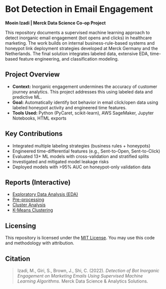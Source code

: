 # Bot Detection in Email Engagement  
**Moein Izadi | Merck Data Science Co-op Project**

This repository documents a supervised machine learning approach to detect inorganic email engagement (bot opens and clicks) in healthcare marketing. The work builds on internal business-rule-based systems and honeypot link deployment strategies developed at Merck Germany and the Netherlands. The final solution integrates labeled data, extensive EDA, time-based feature engineering, and classification modeling.

## Project Overview

- **Context:** Inorganic engagement undermines the accuracy of customer journey analytics. This project addresses this using labeled data and predictive ML.
- **Goal:** Automatically identify bot behavior in email click/open data using labeled honeypot activity and engineered time features.
- **Tools Used:** Python (PyCaret, scikit-learn), AWS SageMaker, Jupyter Notebooks, HTML exports

## Key Contributions

- Integrated multiple labeling strategies (business rules + honeypots)
- Engineered time-differential features (e.g., Sent-to-Open, Sent-to-Click)
- Evaluated 13+ ML models with cross-validation and stratified splits
- Investigated and mitigated model leakage risks
- Deployed models with >95% AUC on honeypot-only validation data

## Reports (Interactive)

- [Exploratory Data Analysis (EDA)](./Bot%20Detection%20EDA%20(2).html)
- [Pre-processing](./Pre-processing.html)
- [Cluster Analysis](./Cluster%20analysis.html)
- [K-Means Clustering](./K-Means_Clustering.html)

## Licensing

This repository is licensed under the [MIT License](./LICENSE). You may use this code and methodology with attribution.

## Citation

> Izadi, M., Giri, S., Brown, J., Shi, C. (2022). *Detection of Bot Inorganic Engagement on Marketing Emails Using Supervised Machine Learning Algorithms*. Merck Data Science & Analytics Solutions.
